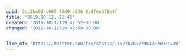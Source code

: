 ```yaml
---
guid: 3cc3be60-c907-43d9-b036-0c8fee6f1e4f
title: '2019.10.12, 21:42'
created: '2019-10-12T19:42:52+00:00'
changed: '2019-10-12T19:42:59+00:00'


like_of: 'https://twitter.com/fox/status/1182782097796128769?s=20'
---
```


